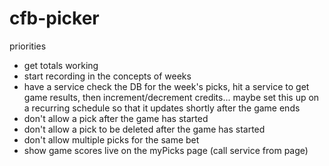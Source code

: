 # cfb-picker

priorities
- get totals working
- start recording in the concepts of weeks
- have a service check the DB for the week's picks, hit a service to get game results, then increment/decrement credits... maybe set this up on a recurring schedule so that it updates shortly after the game ends
- don't allow a pick after the game has started
- don't allow a pick to be deleted after the game has started
- don't allow multiple picks for the same bet
- show game scores live on the myPicks page (call service from page)
